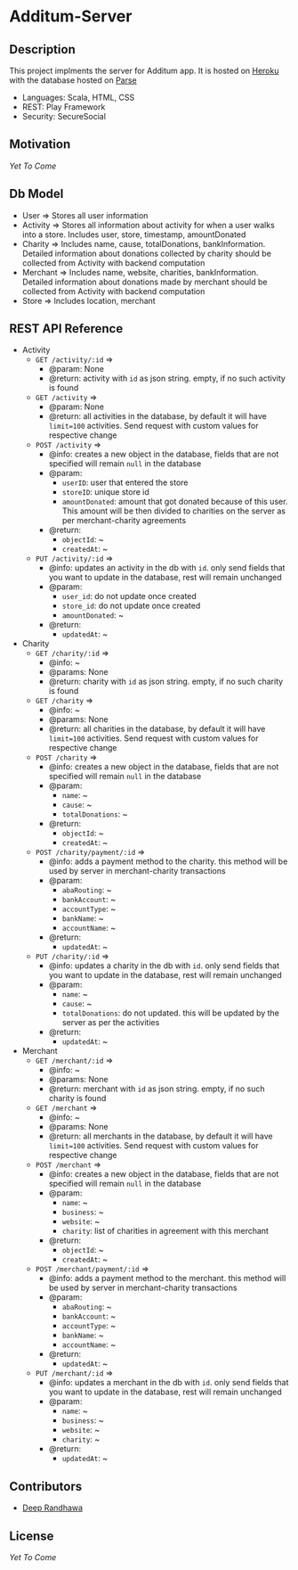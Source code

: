 # Additum-Server

## Description
This project implments the server for Additum app. It is hosted on [Heroku](https://www.heroku.com) 
with the database hosted on [Parse](https://www.parse.com)
* Languages: Scala, HTML, CSS
* REST: Play Framework
* Security: SecureSocial

## Motivation
 *Yet To Come*

## Db Model
* User => Stores all user information
* Activity => Stores all information about activity for when a user walks into a store. Includes user, store, timestamp, amountDonated
* Charity => Includes name, cause, totalDonations, bankInformation. Detailed information about donations collected by charity should be collected from Activity with backend computation
* Merchant => Includes name, website, charities, bankInformation. Detailed information about donations made by merchant should be collected from Activity with backend computation
* Store => Includes location, merchant

## REST API Reference
* Activity
  * `GET /activity/:id` => 
    * @param: None
    * @return: activity with `id` as json string. empty, if no such activity is found
  * `GET /activity` =>
    * @param: None 
    * @return: all activities in the database, by default it will have `limit=100` activities. Send request with custom values for respective change
  * `POST /activity` => 
    * @info: creates a new object in the database, fields that are not specified will remain `null` in the database
    * @param: 
      * `userID`: user that entered the store
      * `storeID`: unique store id
      * `amountDonated`: amount that got donated because of this user. This amount will be then divided to charities on the server as per merchant-charity agreements
    * @return: 
      * `objectId`: ~
      * `createdAt`: ~
  * `PUT /activity/:id` => 
    * @info: updates an activity in the db with `id`. only send fields that you want to update in the database, rest will remain unchanged
    * @param: 
      * `user_id`: do not update once created
      * `store_id`: do not update once created
      * `amountDonated`: ~
    * @return: 
      * `updatedAt`: ~
* Charity
  * `GET /charity/:id` => 
    * @info: ~
    * @params: None
    * @return: charity with `id` as json string. empty, if no such charity is found
  * `GET /charity` => 
    * @info: ~
    * @params: None
    * @return: all charities in the database, by default it will have `limit=100` activities. Send request with custom values for respective change
  * `POST /charity` => 
    * @info: creates a new object in the database, fields that are not specified will remain `null` in the database
    * @param:
      * `name`: ~
      * `cause`: ~
      * `totalDonations`: ~
    * @return: 
      * `objectId`: ~
      * `createdAt`: ~
  * `POST /charity/payment/:id` =>
    * @info: adds a payment method to the charity. this method will be used by server in merchant-charity transactions
    * @param:
      * `abaRouting`: ~
      * `bankAccount`: ~
      * `accountType`: ~
      * `bankName`: ~
      * `accountName`: ~
    * @return:
      * `updatedAt`: ~ 
  * `PUT /charity/:id` => 
    * @info: updates a charity in the db with `id`. only send fields that you want to update in the database, rest will remain unchanged 
    * @param:
      * `name`: ~
      * `cause`: ~
      * `totalDonations`: do not updated. this will be updated by the server as per the activities
    * @return:
      * `updatedAt`: ~
* Merchant
  * `GET /merchant/:id` => 
    * @info: ~
    * @params: None
    * @return: merchant with `id` as json string. empty, if no such charity is found
  * `GET /merchant` => 
    * @info: ~
    * @params: None
    * @return: all merchants in the database, by default it will have `limit=100` activities. Send request with custom values for respective change
  * `POST /merchant` => 
    * @info: creates a new object in the database, fields that are not specified will remain `null` in the database
    * @param:
      * `name`: ~
      * `business`: ~
      * `website`: ~
      * `charity`: list of charities in agreement with this merchant
    * @return: 
      * `objectId`: ~
      * `createdAt`: ~ 
  * `POST /merchant/payment/:id` =>
    * @info: adds a payment method to the merchant. this method will be used by server in merchant-charity transactions
    * @param:
      * `abaRouting`: ~
      * `bankAccount`: ~
      * `accountType`: ~
      * `bankName`: ~
      * `accountName`: ~
    * @return:
      * `updatedAt`: ~ 
  * `PUT /merchant/:id` => 
    * @info: updates a merchant in the db with `id`. only send fields that you want to update in the database, rest will remain unchanged 
    * @param:
      * `name`: ~
      * `business`: ~
      * `website`: ~
      * `charity`: ~
    * @return:
      * `updatedAt`: ~

## Contributors
* [Deep Randhawa](https://www.github.com/hermes95)

## License
 *Yet To Come*
